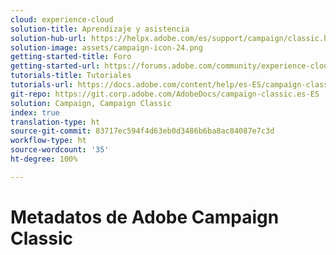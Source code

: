 ```yaml
---
cloud: experience-cloud
solution-title: Aprendizaje y asistencia
solution-hub-url: https://helpx.adobe.com/es/support/campaign/classic.html
solution-image: assets/campaign-icon-24.png
getting-started-title: Foro
getting-started-url: https://forums.adobe.com/community/experience-cloud/marketing-cloud/campaign/classic
tutorials-title: Tutoriales
tutorials-url: https://docs.adobe.com/content/help/es-ES/campaign-classic-learn/tutorials/overview.html
git-repo: https://git.corp.adobe.com/AdobeDocs/campaign-classic.es-ES
solution: Campaign, Campaign Classic
index: true
translation-type: ht
source-git-commit: 83717ec594f4d63eb0d3486b6ba8ac84087e7c3d
workflow-type: ht
source-wordcount: '35'
ht-degree: 100%

---
```



# Metadatos de Adobe Campaign Classic
